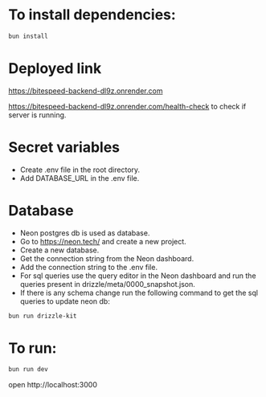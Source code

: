 # To install dependencies:
```sh
bun install
```

# Deployed link
https://bitespeed-backend-dl9z.onrender.com

https://bitespeed-backend-dl9z.onrender.com/health-check to check if server is running.

# Secret variables
- Create .env file in the root directory.
- Add DATABASE_URL in the .env file.

# Database
- Neon postgres db is used as database.
- Go to https://neon.tech/ and create a new project.
- Create a new database.
- Get the connection string from the Neon dashboard.
- Add the connection string to the .env file.
- For sql queries use the query editor in the Neon dashboard and run the queries
present in drizzle/meta/0000_snapshot.json.
- If there is any schema change run the following command to get the sql queries to update neon db:
```sh
bun run drizzle-kit
```


# To run:
```sh
bun run dev
```

open http://localhost:3000
